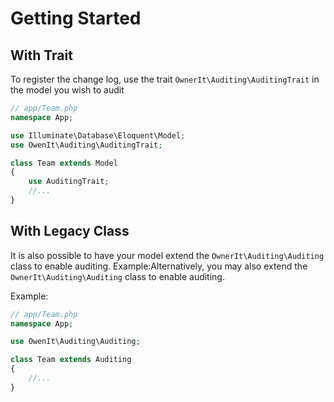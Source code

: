 # Getting Started

## With Trait

To register the change log, use the trait `OwnerIt\Auditing\AuditingTrait` in the model you wish to audit

```php
// app/Team.php
namespace App;

use Illuminate\Database\Eloquent\Model;
use OwenIt\Auditing\AuditingTrait;

class Team extends Model 
{
    use AuditingTrait;
    //...
}

```

## With Legacy Class

It is also possible to have your model extend the `OwnerIt\Auditing\Auditing` class to enable auditing. Example:Alternatively, you may also extend the `OwnerIt\Auditing\Auditing` class to enable auditing.

Example:

```php
// app/Team.php
namespace App;

use OwenIt\Auditing\Auditing;

class Team extends Auditing 
{
    //...    
}
```
